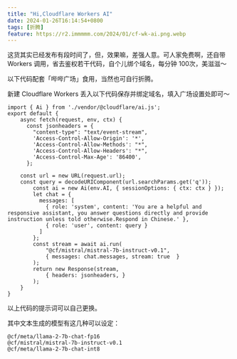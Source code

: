 ```yaml
---
title: "Hi,Cloudflare Workers AI"
date: 2024-01-26T16:14:54+0800
tags: [折腾]
feature: https://r2.immmmm.com/2024/01/cf-wk-ai.png.webp
---
```


这货其实已经发布有段时间了，但，效果嘛，差强人意。可人家免费啊，还自带 Workers 调用，省去鉴权若干代码，自个儿绑个域名，每分钟 100次，美滋滋～

<!--more-->

以下代码配套「哔哔广场」食用，当然也可自行折腾。

新建 Cloudflare Workers 丢入以下代码保存并绑定域名，填入广场设置处即可～

```
import { Ai } from './vendor/@cloudflare/ai.js';
export default {
    async fetch(request, env, ctx) {
      const jsonheaders = {
        "content-type": "text/event-stream",
        'Access-Control-Allow-Origin': '*',
        'Access-Control-Allow-Methods': "*",
        'Access-Control-Allow-Headers': "*",
        'Access-Control-Max-Age': '86400',
      };

    const url = new URL(request.url);
    const query = decodeURIComponent(url.searchParams.get('q'));
        const ai = new Ai(env.AI, { sessionOptions: { ctx: ctx } });
        let chat = {
          messages: [
            { role: 'system', content: 'You are a helpful and responsive assistant, you answer questions directly and provide instruction unless told otherwise.Respond in Chinese.' },
            { role: 'user', content: query }
          ]
        };
        const stream = await ai.run(
            "@cf/mistral/mistral-7b-instruct-v0.1",
            { messages: chat.messages, stream: true  }
        );
        return new Response(stream,
            { headers: jsonheaders, }
        );
    }
}
```

以上代码的提示词可以自己更换。

其中文本生成的模型有这几种可以设定：

```
@cf/meta/llama-2-7b-chat-fp16
@cf/mistral/mistral-7b-instruct-v0.1
@cf/meta/llama-2-7b-chat-int8
```